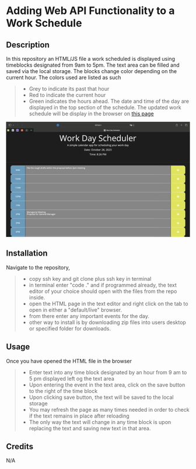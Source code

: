 # Adding Web API Functionality to a Work Schedule

## Description 
In this repository an HTML/JS file a work scheduled is displayed using timeblocks designated from 9am to 5pm. The text area can be filled and saved via the local storage. The blocks change color depending on the current hour. The colors used are listed as such
>* Grey to indicate its past that hour
>* Red to indicate the current hour
>* Green indicates the hours ahead. 
The date and time of the day are displayed in the top section of the schedule. 
The updated work schedule will be display in the browser on [this page](https://utero93.github.io/webapi-simpcal-cre/)

![Work Scheduler](./Work-day-cal.png)

## Installation
Navigate to the repository,
>* copy ssh key and git clone plus ssh key in terminal
>* in terminal enter "code ." and if programmed already, the text editor of your choice should open with the files from the repo inside.
>* open the HTML page in the text editor and right click on the tab to open in either a "default/live" browser.
>* from there enter any important events for the day.
>* other way to install is by downloading zip files into users desktop or specified folder for downloads.  

## Usage 
Once you have opened the HTML file in the browser
>* Enter text into any time block designated by an hour from 9 am to 5 pm displayed left og the text area
>* Upon entering the event in the text area, click on the save button to the right of the time block
>* Upon clicking save button, the text will be saved to the local storage 
>* You may refresh the page as many times needed in order to check if the text remains in place after reloading
>* The only way the text will change in any time block is upon replacing the text and saving new text in that area. 
## Credits 
N/A